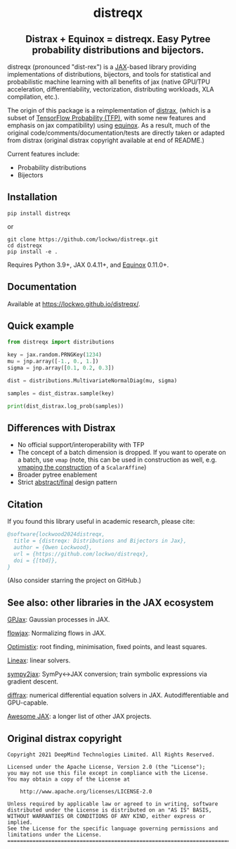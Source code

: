 <h1 align='center'>distreqx</h1>
<h2 align='center'>Distrax + Equinox = distreqx. Easy Pytree probability distributions and bijectors.</h2>

distreqx (pronounced "dist-rex") is a [JAX](https://github.com/google/jax)-based library providing implementations of distributions, bijectors, and tools for statistical and probabilistic machine learning with all benefits of jax (native GPU/TPU acceleration, differentiability, vectorization, distributing workloads, XLA compilation, etc.).

The origin of this package is a reimplementation of [distrax](https://github.com/google-deepmind/distrax), (which is a subset of [TensorFlow Probability (TFP)](https://github.com/tensorflow/probability), with some new features and emphasis on jax compatibility) using [equinox](https://github.com/patrick-kidger/equinox). As a result, much of the original code/comments/documentation/tests are directly taken or adapted from distrax (original distrax copyright available at end of README.)

Current features include:

- Probability distributions
- Bijectors


## Installation

```
pip install distreqx
```

or

```
git clone https://github.com/lockwo/distreqx.git
cd distreqx
pip install -e .
```

Requires Python 3.9+, JAX 0.4.11+, and [Equinox](https://github.com/patrick-kidger/equinox) 0.11.0+.

## Documentation

Available at https://lockwo.github.io/distreqx/.

## Quick example

```python
from distreqx import distributions

key = jax.random.PRNGKey(1234)
mu = jnp.array([-1., 0., 1.])
sigma = jnp.array([0.1, 0.2, 0.3])

dist = distributions.MultivariateNormalDiag(mu, sigma)

samples = dist_distrax.sample(key)

print(dist_distrax.log_prob(samples))
```

## Differences with Distrax

- No official support/interoperability with TFP
- The concept of a batch dimension is dropped. If you want to operate on a batch, use `vmap` (note, this can be used in construction as well, e.g. [vmaping the construction](https://docs.kidger.site/equinox/tricks/#ensembling) of a `ScalarAffine`)
- Broader pytree enablement 
- Strict [abstract/final](https://docs.kidger.site/equinox/pattern/) design pattern

## Citation

If you found this library useful in academic research, please cite: 

```bibtex
@software{lockwood2024distreqx,
  title = {distreqx: Distributions and Bijectors in Jax},
  author = {Owen Lockwood},
  url = {https://github.com/lockwo/distreqx},
  doi = {[tbd]},
}
```

(Also consider starring the project on GitHub.)

## See also: other libraries in the JAX ecosystem

[GPJax](https://github.com/JaxGaussianProcesses/GPJax): Gaussian processes in JAX. 

[flowjax](https://github.com/danielward27/flowjax): Normalizing flows in JAX.

[Optimistix](https://github.com/patrick-kidger/optimistix): root finding, minimisation, fixed points, and least squares.  

[Lineax](https://github.com/patrick-kidger/lineax): linear solvers.  

[sympy2jax](https://github.com/patrick-kidger/sympy2jax): SymPy<->JAX conversion; train symbolic expressions via gradient descent.  

[diffrax](https://github.com/patrick-kidger/diffrax): numerical differential equation solvers in JAX. Autodifferentiable and GPU-capable.

[Awesome JAX](https://github.com/n2cholas/awesome-jax): a longer list of other JAX projects.  

## Original distrax copyright

```
Copyright 2021 DeepMind Technologies Limited. All Rights Reserved.

Licensed under the Apache License, Version 2.0 (the "License");
you may not use this file except in compliance with the License.
You may obtain a copy of the License at

    http://www.apache.org/licenses/LICENSE-2.0

Unless required by applicable law or agreed to in writing, software
distributed under the License is distributed on an "AS IS" BASIS,
WITHOUT WARRANTIES OR CONDITIONS OF ANY KIND, either express or implied.
See the License for the specific language governing permissions and
limitations under the License.
==============================================================================
```
